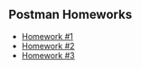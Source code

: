## Postman Homeworks

- [Homework #1](https://github.com/jktrigger99/SQL/tree/main/Postman_HW_1)
- [Homework #2](https://github.com/jktrigger99/SQL/tree/main/Postman_HW_2)
- [Homework #3](https://github.com/jktrigger99/SQL/tree/main/Postman_HW_3)
